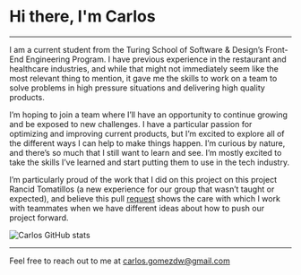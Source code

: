 # Hi there, I'm Carlos
-----------------------

 I am a current student from the Turing School of Software & Design’s Front-End Engineering Program. I have previous experience in the restaurant and healthcare industries, and while that might not immediately seem like the most relevant thing to mention, it gave me the skills to work on a team to solve problems in high pressure situations and delivering high quality products.

 I’m hoping to join a team where I’ll have an opportunity to continue growing and be exposed to new challenges. I have a particular passion for optimizing and improving current products, but I’m excited to explore all of the different ways I can help to make things happen. I’m curious by nature, and there’s so much that I still want to learn and see. I’m mostly excited to take the skills I’ve learned and start putting them to use in the tech industry.
 
 I’m particularly proud of the work that I did on this project on this project Rancid Tomatillos (a new experience for our group that wasn’t taught or expected), and believe this pull [request](https://github.com/karmacarlos/rancid-tomatillos/pull/19) shows the care with which I work with teammates when we have different ideas about how to push our project forward.

![Carlos GitHub stats](https://github-readme-stats.vercel.app/api?username=karmacarlos&count_private=true&show_icons=true&theme=cobalt2&hide=stars)
____________________________________________________________________________________________________________________________



Feel free to reach out to me at carlos.gomezdw@gmail.com

